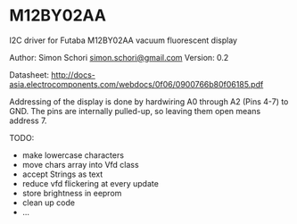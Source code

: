 M12BY02AA
=========

 I2C driver for Futaba M12BY02AA vacuum fluorescent display
 
 Author: Simon Schori <simon.schori@gmail.com>
 Version: 0.2
 
 Datasheet: http://docs-asia.electrocomponents.com/webdocs/0f06/0900766b80f06185.pdf
 
 Addressing of the display is done by hardwiring A0 through A2 (Pins 4-7) to GND.
 The pins are internally pulled-up, so leaving them open means address 7. 

 TODO:
  - make lowercase characters
  - move chars array into Vfd class
  - accept Strings as text
  - reduce vfd flickering at every update
  - store brightness in eeprom
  - clean up code
  - ...
